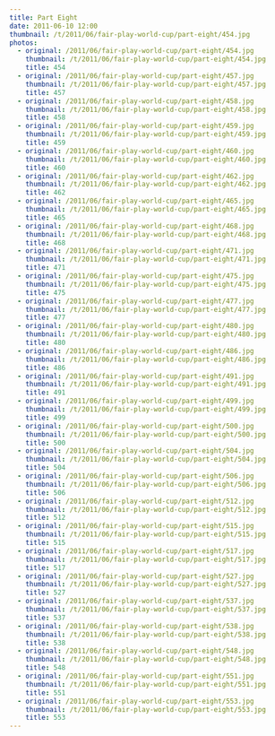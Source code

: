 ```yaml
---
title: Part Eight
date: 2011-06-10 12:00
thumbnail: /t/2011/06/fair-play-world-cup/part-eight/454.jpg
photos:
  - original: /2011/06/fair-play-world-cup/part-eight/454.jpg
    thumbnail: /t/2011/06/fair-play-world-cup/part-eight/454.jpg
    title: 454
  - original: /2011/06/fair-play-world-cup/part-eight/457.jpg
    thumbnail: /t/2011/06/fair-play-world-cup/part-eight/457.jpg
    title: 457
  - original: /2011/06/fair-play-world-cup/part-eight/458.jpg
    thumbnail: /t/2011/06/fair-play-world-cup/part-eight/458.jpg
    title: 458
  - original: /2011/06/fair-play-world-cup/part-eight/459.jpg
    thumbnail: /t/2011/06/fair-play-world-cup/part-eight/459.jpg
    title: 459
  - original: /2011/06/fair-play-world-cup/part-eight/460.jpg
    thumbnail: /t/2011/06/fair-play-world-cup/part-eight/460.jpg
    title: 460
  - original: /2011/06/fair-play-world-cup/part-eight/462.jpg
    thumbnail: /t/2011/06/fair-play-world-cup/part-eight/462.jpg
    title: 462
  - original: /2011/06/fair-play-world-cup/part-eight/465.jpg
    thumbnail: /t/2011/06/fair-play-world-cup/part-eight/465.jpg
    title: 465
  - original: /2011/06/fair-play-world-cup/part-eight/468.jpg
    thumbnail: /t/2011/06/fair-play-world-cup/part-eight/468.jpg
    title: 468
  - original: /2011/06/fair-play-world-cup/part-eight/471.jpg
    thumbnail: /t/2011/06/fair-play-world-cup/part-eight/471.jpg
    title: 471
  - original: /2011/06/fair-play-world-cup/part-eight/475.jpg
    thumbnail: /t/2011/06/fair-play-world-cup/part-eight/475.jpg
    title: 475
  - original: /2011/06/fair-play-world-cup/part-eight/477.jpg
    thumbnail: /t/2011/06/fair-play-world-cup/part-eight/477.jpg
    title: 477
  - original: /2011/06/fair-play-world-cup/part-eight/480.jpg
    thumbnail: /t/2011/06/fair-play-world-cup/part-eight/480.jpg
    title: 480
  - original: /2011/06/fair-play-world-cup/part-eight/486.jpg
    thumbnail: /t/2011/06/fair-play-world-cup/part-eight/486.jpg
    title: 486
  - original: /2011/06/fair-play-world-cup/part-eight/491.jpg
    thumbnail: /t/2011/06/fair-play-world-cup/part-eight/491.jpg
    title: 491
  - original: /2011/06/fair-play-world-cup/part-eight/499.jpg
    thumbnail: /t/2011/06/fair-play-world-cup/part-eight/499.jpg
    title: 499
  - original: /2011/06/fair-play-world-cup/part-eight/500.jpg
    thumbnail: /t/2011/06/fair-play-world-cup/part-eight/500.jpg
    title: 500
  - original: /2011/06/fair-play-world-cup/part-eight/504.jpg
    thumbnail: /t/2011/06/fair-play-world-cup/part-eight/504.jpg
    title: 504
  - original: /2011/06/fair-play-world-cup/part-eight/506.jpg
    thumbnail: /t/2011/06/fair-play-world-cup/part-eight/506.jpg
    title: 506
  - original: /2011/06/fair-play-world-cup/part-eight/512.jpg
    thumbnail: /t/2011/06/fair-play-world-cup/part-eight/512.jpg
    title: 512
  - original: /2011/06/fair-play-world-cup/part-eight/515.jpg
    thumbnail: /t/2011/06/fair-play-world-cup/part-eight/515.jpg
    title: 515
  - original: /2011/06/fair-play-world-cup/part-eight/517.jpg
    thumbnail: /t/2011/06/fair-play-world-cup/part-eight/517.jpg
    title: 517
  - original: /2011/06/fair-play-world-cup/part-eight/527.jpg
    thumbnail: /t/2011/06/fair-play-world-cup/part-eight/527.jpg
    title: 527
  - original: /2011/06/fair-play-world-cup/part-eight/537.jpg
    thumbnail: /t/2011/06/fair-play-world-cup/part-eight/537.jpg
    title: 537
  - original: /2011/06/fair-play-world-cup/part-eight/538.jpg
    thumbnail: /t/2011/06/fair-play-world-cup/part-eight/538.jpg
    title: 538
  - original: /2011/06/fair-play-world-cup/part-eight/548.jpg
    thumbnail: /t/2011/06/fair-play-world-cup/part-eight/548.jpg
    title: 548
  - original: /2011/06/fair-play-world-cup/part-eight/551.jpg
    thumbnail: /t/2011/06/fair-play-world-cup/part-eight/551.jpg
    title: 551
  - original: /2011/06/fair-play-world-cup/part-eight/553.jpg
    thumbnail: /t/2011/06/fair-play-world-cup/part-eight/553.jpg
    title: 553
---
```

